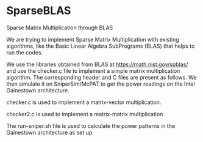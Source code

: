 # SparseBLAS
Sparse Matrix Multiplication through BLAS

We are trying to implement Sparse Matrix Multiplication with existing algorithms, like the Basic Linear Algebra SubPrograms (BLAS) that helps to run the codes.

We use the libraries obtained from BLAS at https://math.nist.gov/spblas/ and use the checker.c file to implement a simple matrix multiplication algorithm. The corresponding header and C files are present as follows. We then simulate it on SniperSim/McPAT to get the power readings on the Intel Gainestown architecture.

checker.c is used to implement a matrix-vector multiplication.

checker2.c is used to implement a matrix-matrix multiplication

The run-sniper.sh file is used to calculate the power patterns in the Gainestown architecture as set up.
